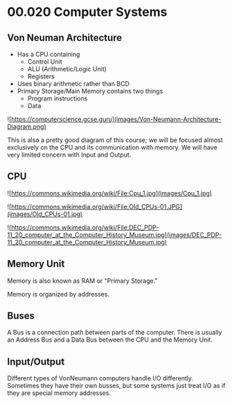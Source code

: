 # 00.020 Computer Systems

## Von Neuman Architecture

* Has a CPU containing
  * Control Unit
  * ALU (Arithmetic/Logic Unit)
  * Registers
* Uses binary arithmetic rather than BCD
* Primary Storage/Main Memory contains two things
  * Program instructions
  * Data

![https://computerscience.gcse.guru](images/Von-Neumann-Architecture-Diagram.png)

This is also a pretty good diagram of this course; we will be focused almost exclusively on the CPU and its communication with memory.  We will have very limited concern with Input and Output.

## CPU

![https://commons.wikimedia.org/wiki/File:Cpu_1.jpg](images/Cpu_1.jpg)

![https://commons.wikimedia.org/wiki/File:Old_CPUs-01.JPG](images/Old_CPUs-01.jpg)

![https://commons.wikimedia.org/wiki/File:DEC_PDP-11_20_computer_at_the_Computer_History_Museum.jpg](images/DEC_PDP-11_20_computer_at_the_Computer_History_Museum.jpg)

## Memory Unit

Memory is also known as RAM or "Primary Storage."  

Memory is organized by addresses.

## Buses

A Bus is a connection path between parts of the computer.  There is usually an Address Bus and a Data Bus between the CPU and the Memory Unit.

## Input/Output

Different types of VonNeumann computers handle I/O differently.  Sometimes they have their own busses, but some systems just treat I/O as if they are special memory addresses.
